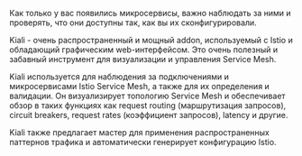 Как только у вас появились микросервисы, важно наблюдать за ними и проверять, что они доступны так, как вы их сконфигурировали.

Kiali - очень распространенный и мощный addon, используемый с Istio и обладающий графическим web-интерфейсом. Это очень полезный и забавный инструмент для визуализации и управления Service Mesh.

Kiali используется для наблюдения за подключениями и микросервисами Istio Service Mesh, а также для их определения и валидации. Он визуализирует топологию Service Mesh и обеспечивает обзор в таких функциях как request routing (маршрутизация запросов), circuit breakers, request rates (коэффициент запросов), latency и другие.

Kiali также предлагает мастер для применения распространенных паттернов трафика и автоматически генерирует конфигурацию Istio.
